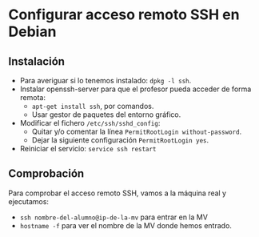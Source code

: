 
# Configurar acceso remoto SSH en Debian

## Instalación

* Para averiguar si lo tenemos instalado: `dpkg -l ssh`.
* Instalar openssh-server para que el profesor pueda acceder
de forma remota:
    * `apt-get install ssh`, por comandos.
    * Usar gestor de paquetes del entorno gráfico.
* Modificar el fichero `/etc/ssh/sshd_config`:
     * Quitar y/o comentar la línea `PermitRootLogin without-password`.
     * Dejar la siguiente configuración `PermitRootLogin yes`.
* Reiniciar el servicio: `service ssh restart`

## Comprobación

Para comprobar el acceso remoto SSH, vamos a la máquina real
y ejecutamos:
* `ssh nombre-del-alumno@ip-de-la-mv` para entrar en la MV
* `hostname -f` para ver el nombre de la MV donde hemos entrado.
